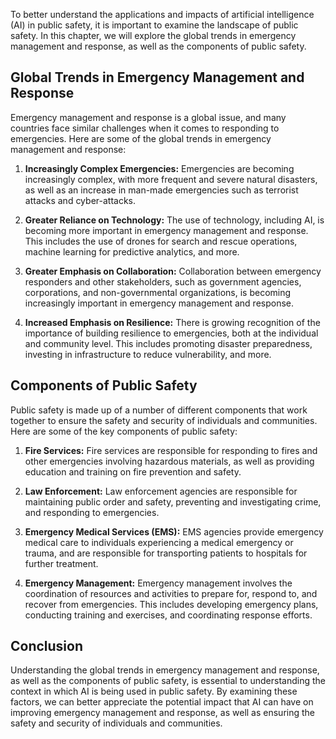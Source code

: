 
To better understand the applications and impacts of artificial intelligence (AI) in public safety, it is important to examine the landscape of public safety. In this chapter, we will explore the global trends in emergency management and response, as well as the components of public safety.

Global Trends in Emergency Management and Response
--------------------------------------------------

Emergency management and response is a global issue, and many countries face similar challenges when it comes to responding to emergencies. Here are some of the global trends in emergency management and response:

1. **Increasingly Complex Emergencies:** Emergencies are becoming increasingly complex, with more frequent and severe natural disasters, as well as an increase in man-made emergencies such as terrorist attacks and cyber-attacks.

2. **Greater Reliance on Technology:** The use of technology, including AI, is becoming more important in emergency management and response. This includes the use of drones for search and rescue operations, machine learning for predictive analytics, and more.

3. **Greater Emphasis on Collaboration:** Collaboration between emergency responders and other stakeholders, such as government agencies, corporations, and non-governmental organizations, is becoming increasingly important in emergency management and response.

4. **Increased Emphasis on Resilience:** There is growing recognition of the importance of building resilience to emergencies, both at the individual and community level. This includes promoting disaster preparedness, investing in infrastructure to reduce vulnerability, and more.

Components of Public Safety
---------------------------

Public safety is made up of a number of different components that work together to ensure the safety and security of individuals and communities. Here are some of the key components of public safety:

1. **Fire Services:** Fire services are responsible for responding to fires and other emergencies involving hazardous materials, as well as providing education and training on fire prevention and safety.

2. **Law Enforcement:** Law enforcement agencies are responsible for maintaining public order and safety, preventing and investigating crime, and responding to emergencies.

3. **Emergency Medical Services (EMS):** EMS agencies provide emergency medical care to individuals experiencing a medical emergency or trauma, and are responsible for transporting patients to hospitals for further treatment.

4. **Emergency Management:** Emergency management involves the coordination of resources and activities to prepare for, respond to, and recover from emergencies. This includes developing emergency plans, conducting training and exercises, and coordinating response efforts.

Conclusion
----------

Understanding the global trends in emergency management and response, as well as the components of public safety, is essential to understanding the context in which AI is being used in public safety. By examining these factors, we can better appreciate the potential impact that AI can have on improving emergency management and response, as well as ensuring the safety and security of individuals and communities.
